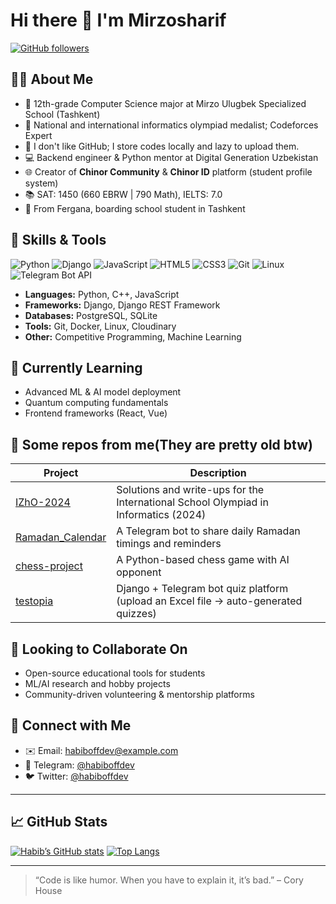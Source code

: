 <!--
**habiboffdev/habiboffdev** is a ✨ _special_ ✨ repository because its `README.md` (this file) appears on your GitHub profile.
-->

# Hi there 👋 I'm Mirzosharif

[![GitHub followers](https://img.shields.io/github/followers/habiboffdev?style=social)](https://github.com/habiboffdev)


## 👨‍🎓 About Me
- 🎒 12th-grade Computer Science major at Mirzo Ulugbek Specialized School (Tashkent)
- 🥇 National and international informatics olympiad medalist; Codeforces Expert
- 🙁 I don't like GitHub; I store codes locally and lazy to upload them.
- 💻 Backend engineer & Python mentor at Digital Generation Uzbekistan
- 🌐 Creator of **Chinor Community** & **Chinor ID** platform (student profile system)
- 📚 SAT: 1450 (660 EBRW | 790 Math), IELTS: 7.0
- 📍 From Fergana, boarding school student in Tashkent


## 🚀 Skills & Tools
![Python](https://img.shields.io/badge/-Python-333333?style=flat&logo=python)
![Django](https://img.shields.io/badge/-Django-092E20?style=flat&logo=django)
![JavaScript](https://img.shields.io/badge/-JavaScript-333333?style=flat&logo=javascript)
![HTML5](https://img.shields.io/badge/-HTML5-E34F26?style=flat&logo=html5)
![CSS3](https://img.shields.io/badge/-CSS3-1572B6?style=flat&logo=css3)
![Git](https://img.shields.io/badge/-Git-F05032?style=flat&logo=git)
![Linux](https://img.shields.io/badge/-Linux-333333?style=flat&logo=linux)
![Telegram Bot API](https://img.shields.io/badge/-Telegram%20Bot%20API-0088CC?style=flat&logo=telegram)

- **Languages:** Python, C++, JavaScript  
- **Frameworks:** Django, Django REST Framework  
- **Databases:** PostgreSQL, SQLite  
- **Tools:** Git, Docker, Linux, Cloudinary  
- **Other:** Competitive Programming, Machine Learning

## 🌱 Currently Learning
- Advanced ML & AI model deployment  
- Quantum computing fundamentals  
- Frontend frameworks (React, Vue)

## 🔭 Some repos from me(They are pretty old btw)
| Project                          | Description                                                                              |
|----------------------------------|------------------------------------------------------------------------------------------|
| [IZhO-2024](https://github.com/habiboffdev/IZhO-2024)           | Solutions and write-ups for the International School Olympiad in Informatics (2024)      |
| [Ramadan_Calendar](https://github.com/habiboffdev/Ramadan_Calendar) | A Telegram bot to share daily Ramadan timings and reminders                              |
| [chess-project](https://github.com/habiboffdev/chess-project)   | A Python-based chess game with AI opponent                                               |
| [testopia](https://github.com/habiboffdev/testopia)             | Django + Telegram bot quiz platform (upload an Excel file → auto-generated quizzes)    |

## 👯 Looking to Collaborate On
- Open-source educational tools for students  
- ML/AI research and hobby projects  
- Community-driven volunteering & mentorship platforms

## 🤝 Connect with Me
- ✉️ Email: [habiboffdev@example.com](mailto:habiboffdev@example.com)  
- 💬 Telegram: [@habiboffdev](https://t.me/habiboffdev)  
- 🐦 Twitter: [@habiboffdev](https://twitter.com/habiboffdev)  

---

## 📈 GitHub Stats

[![Habib’s GitHub stats](https://github-readme-stats.vercel.app/api?username=habiboffdev&show_icons=true&theme=radical&count_private=true)](https://github.com/habiboffdev)
[![Top Langs](https://github-readme-stats.vercel.app/api/top-langs/?username=habiboffdev&layout=compact&theme=radical)](https://github.com/habiboffdev)

---

> “Code is like humor. When you have to explain it, it’s bad.” – Cory House
